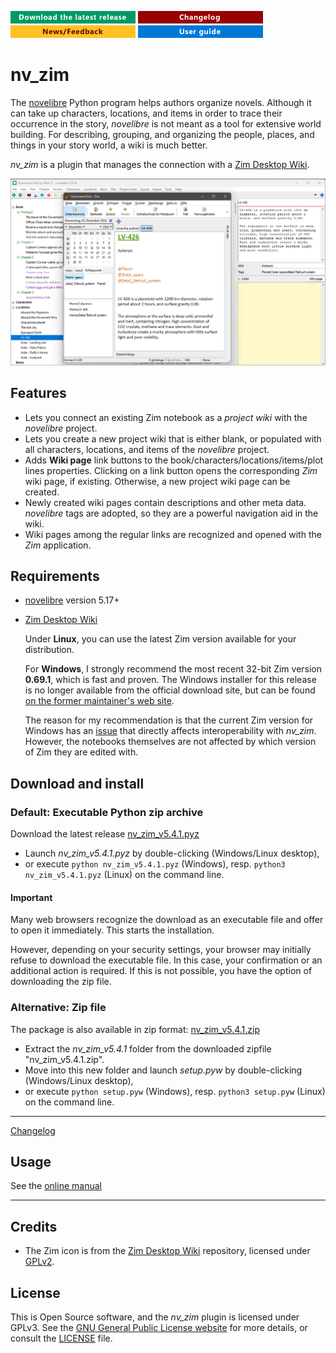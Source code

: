 [![Download the latest release](docs/img/download-button.png)](https://github.com/peter88213/nv_zim/raw/main/dist/nv_zim_v5.4.1.pyz)
[![Changelog](docs/img/changelog-button.png)](docs/changelog.md)
[![News/Feedback](docs/img/news-button.png)](https://github.com/peter88213/novelibre/discussions)
[![Online help](docs/img/help-button.png)](https://peter88213.github.io/nvhelp-en/nv_zim/)


# nv_zim

The [novelibre](https://github.com/peter88213/novelibre/) Python program helps authors organize novels.
Although it can take up characters, locations, and items in order to trace their occurrence in the story,
*novelibre* is not meant as a tool for extensive world building. 
For describing, grouping, and organizing the people, places, and things in your story world, a wiki is much better.

*nv_zim* is a plugin that manages the connection with a [Zim Desktop Wiki](https://zim-wiki.org/).

![Screenshot](docs/Screenshots/screen01.png)

## Features

- Lets you connect an existing Zim notebook as a *project wiki* with the *novelibre* project.
- Lets you create a new project wiki that is either blank, or populated with all
  characters, locations, and items of the *novelibre* project.
- Adds **Wiki page** link buttons to the book/characters/locations/items/plot lines properties.
  Clicking on a link button opens the corresponding *Zim* wiki page, if existing. 
  Otherwise, a new project wiki page can be created. 
- Newly created wiki pages contain descriptions and other meta data. 
  *novelibre* tags are adopted, so they are a powerful navigation aid in the wiki.
- Wiki pages among the regular links are recognized and opened with the *Zim* application.

## Requirements

- [novelibre](https://github.com/peter88213/novelibre/) version 5.17+
- [Zim Desktop Wiki](https://zim-wiki.org/)

  Under **Linux**, you can use the latest Zim version available for your distribution.

  For **Windows**, I strongly recommend the most recent 32-bit Zim version **0.69.1**, 
  which is fast and proven. 
  The Windows installer for this release is no longer available from the official download site, 
  but can be found [on the former maintainer's web site](https://zim.glump.net/windows/). 
  
  The reason for my recommendation is that the current Zim version for Windows has an 
  [issue](https://github.com/zim-desktop-wiki/zim-desktop-wiki/issues/2759) that directly affects
  interoperability with *nv_zim*. 
  However, the notebooks themselves are not affected by which version of Zim they are edited with.

## Download and install

### Default: Executable Python zip archive

Download the latest release [nv_zim_v5.4.1.pyz](https://github.com/peter88213/nv_zim/raw/main/dist/nv_zim_v5.4.1.pyz)

- Launch *nv_zim_v5.4.1.pyz* by double-clicking (Windows/Linux desktop),
- or execute `python nv_zim_v5.4.1.pyz` (Windows), resp. `python3 nv_zim_v5.4.1.pyz` (Linux) on the command line.

#### Important

Many web browsers recognize the download as an executable file and offer to open it immediately. 
This starts the installation.

However, depending on your security settings, your browser may 
initially  refuse  to download the executable file. 
In this case, your confirmation or an additional action is required. 
If this is not possible, you have the option of downloading 
the zip file. 


### Alternative: Zip file

The package is also available in zip format: [nv_zim_v5.4.1.zip](https://github.com/peter88213/nv_zim/raw/main/dist/nv_zim_v5.4.1.zip)

- Extract the *nv_zim_v5.4.1* folder from the downloaded zipfile "nv_zim_v5.4.1.zip".
- Move into this new folder and launch *setup.pyw* by double-clicking (Windows/Linux desktop), 
- or execute `python setup.pyw` (Windows), resp. `python3 setup.pyw` (Linux) on the command line.

---

[Changelog](docs/changelog.md)

## Usage

See the [online manual](https://peter88213.github.io/nvhelp-en/nv_zim/)

---

## Credits

- The Zim icon is from the [Zim Desktop Wiki](https://github.com/zim-desktop-wiki/zim-desktop-wiki) repository, 
  licensed under [GPLv2](https://www.gnu.org/licenses/gpl-2.0.en.html).

## License

This is Open Source software, and the *nv_zim* plugin is licensed under GPLv3. See the
[GNU General Public License website](https://www.gnu.org/licenses/gpl-3.0.en.html) for more
details, or consult the [LICENSE](https://github.com/peter88213/nv_zim/blob/main/LICENSE) file.
